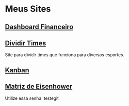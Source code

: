 # Meus Sites

## [Dashboard Financeiro](https://gitsecond22.github.io/Controle-financeiro/)



## [Dividir Times]()

Site para dividir times que funciona para diversos esportes.
 



## [Kanban]()



## [Matriz de Eisenhower](https://jpgoot22.github.io/Matriz-Eisenhower/)

Utilize essa senha: testegit

